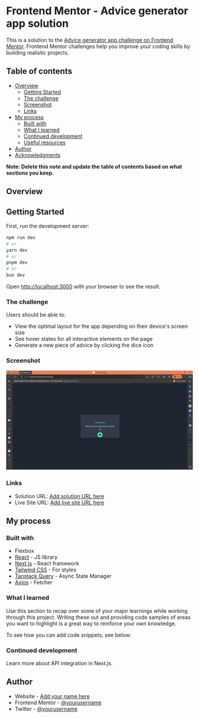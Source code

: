 # Frontend Mentor - Advice generator app solution

This is a solution to the [Advice generator app challenge on Frontend Mentor](https://www.frontendmentor.io/challenges/advice-generator-app-QdUG-13db). Frontend Mentor challenges help you improve your coding skills by building realistic projects.

## Table of contents

- [Overview](#overview)
  - [Getting Started](#getting-started)
  - [The challenge](#the-challenge)
  - [Screenshot](#screenshot)
  - [Links](#links)
- [My process](#my-process)
  - [Built with](#built-with)
  - [What I learned](#what-i-learned)
  - [Continued development](#continued-development)
  - [Useful resources](#useful-resources)
- [Author](#author)
- [Acknowledgments](#acknowledgments)

**Note: Delete this note and update the table of contents based on what sections you keep.**

## Overview

## Getting Started

First, run the development server:

```bash
npm run dev
# or
yarn dev
# or
pnpm dev
# or
bun dev
```

Open [http://localhost:3000](http://localhost:3000) with your browser to see the result.


### The challenge

Users should be able to:

- View the optimal layout for the app depending on their device's screen size
- See hover states for all interactive elements on the page
- Generate a new piece of advice by clicking the dice icon

### Screenshot

![](./public//screenshot.png)


### Links

- Solution URL: [Add solution URL here](https://github.com/primado/advice-generator)
- Live Site URL: [Add live site URL here](https://myadvice-generator.vercel.app/)

## My process

### Built with


- Flexbox
- [React](https://react.dev/) - JS library
- [Next.js](https://nextjs.org/) - React framework
- [Tailwind CSS](https://tailwindcss.com/) - For styles
- [Tanstack Query](https://tantack.com/query/lates/) - Async State Manager
- [Axios](https://axios.com/) - Fetcher


### What I learned

Use this section to recap over some of your major learnings while working through this project. Writing these out and providing code samples of areas you want to highlight is a great way to reinforce your own knowledge.

To see how you can add code snippets, see below:

<!-- ```html
<h1>Some HTML code I'm proud of</h1>
```
```css
.proud-of-this-css {
  color: papayawhip;
}
```
```js
const proudOfThisFunc = () => {
  console.log('🎉')
}
``` -->

### Continued development

Learn more about API integration in Next.js.

## Author

- Website - [Add your name here](https://prince-adimado.hashnode.dev)
- Frontend Mentor - [@yourusername](https://www.frontendmentor.io/profile/primado)
- Twitter - [@yourusername](https://www.twitter.com/_primado)

